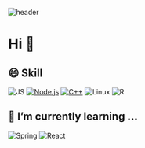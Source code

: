 
<!--
**park71405/park71405** is a ✨ _special_ ✨ repository because its `README.md` (this file) appears on your GitHub profile.

Here are some ideas to get you started:

- 🔭 I’m currently working on ...
- 🌱 I’m currently learning ...
- 👯 I’m looking to collaborate on ...
- 🤔 I’m looking for help with ...
- 💬 Ask me about ...
- 📫 How to reach me: ...
- 😄 Pronouns: ...
- ⚡ Fun fact: ...
-->

![header](https://capsule-render.vercel.app/api?type=Waving&color=auto&height=300&section=header&text=PARK&fontSize=90)

# Hi 👋

## 😄 Skill
![JS](https://img.shields.io/badge/JavaScript-F7DF1E?style=flat-square&logo=JavaScript&logoColor=black)
[![Node.js](https://img.shields.io/badge/Node.js-339933?style=flat-square&logo=Node.js&logoColor=black)](https://github.com/park71405/2021reproject2.git)
[![C++](https://img.shields.io/badge/C++-A8B9CC?style=flat-square&logo=C%2B%2B&logoColor=black)](https://github.com/park71405/TIL.git)
![Linux](https://img.shields.io/badge/Linux-FCC624?style=flat-square&logo=Linux&logoColor=black)
![R](https://img.shields.io/badge/R-276DC3?style=flat-square&logo=R&logoColor=black)

## 🌱 I’m currently learning ...
![Spring](https://img.shields.io/badge/Spring-6DB33F?style=flat-square&logo=Spring&logoColor=black)
![React](https://img.shields.io/badge/React-61DAFB?style=flat-square&logo=React&logoColor=black)
</center>
